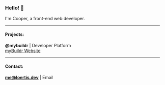 ### Hello! 👋
I'm Cooper, a front-end web developer.

___

#### Projects:

**@mybuildr** | Developer Platform
<br><a href="https://mybuildr.dev/">myBuildr Website</a>

___

#### Contact:

**me@loertis.dev** | Email
